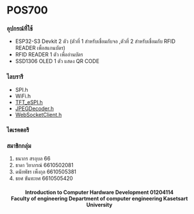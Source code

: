 # POS700

### อุปกรณ์ที่ใช้
* ESP32-S3 Devkit 2 ตัว
(ตัวที่ 1 สำหรับเชื่อมกับจอ
,ตัวที่ 2 สำหรับเชื่อมกับ RFID READER เพื่อสแกนบัตร)
* RFID READER 1 ตัว เพื่ออ่านบัตร
* SSD1306 OLED 1 ตัว แสดง QR CODE

### ไลบรารี
- SPI.h
- WiFi.h
- [TFT_eSPI.h](https://github.com/Bodmer/TFT_eSPI)
- [JPEGDecoder.h](https://github.com/Bodmer/JPEGDecoder)
- [WebSocketClient.h](https://github.com/brandenhall/Arduino-Websocket/tree/master)

### ไดเรคตอรี


### สมาชิกกลุ่ม
1. ธนากร สรอุบล 66
2. ธาดา วิยาภรณ์ 6610502081
3. ดนัยพัชร เพ็งกุล 6610505381
4. ธยศ ขันทะยศ 6610505420


<h4 align="center">Introduction to Computer Hardware Development 01204114 <br> Faculty of engineering  Department of computer engineering Kasetsart University</h4>
